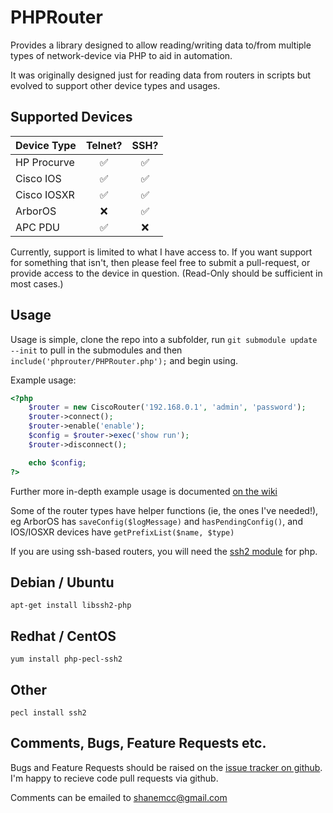 # PHPRouter

Provides a library designed to allow reading/writing data to/from multiple types of network-device via PHP to aid in automation.

It was originally designed just for reading data from routers in scripts but evolved to support other device types and usages.

## Supported Devices

|  Device Type          |      Telnet?       |        SSH?        |   
| --------------------- |:------------------:|:------------------:|
| HP Procurve           | :white_check_mark: | :white_check_mark: |
| Cisco IOS             | :white_check_mark: | :white_check_mark: |
| Cisco IOSXR           | :white_check_mark: | :white_check_mark: |
| ArborOS               |        :x:         | :white_check_mark: |
| APC PDU               | :white_check_mark: |        :x:         |

Currently, support is limited to what I have access to. If you want support for something that isn't, then please feel free to submit a pull-request, or provide access to the device in question. (Read-Only should be sufficient in most cases.)

## Usage

Usage is simple, clone the repo into a subfolder, run `git submodule update --init` to pull in the submodules and then `include('phprouter/PHPRouter.php');` and begin using.

Example usage:

```php
<?php
	$router = new CiscoRouter('192.168.0.1', 'admin', 'password');
	$router->connect();
	$router->enable('enable');
	$config = $router->exec('show run');
	$router->disconnect();

	echo $config;
?>
```

Further more in-depth example usage is documented [on the wiki](https://github.com/ShaneMcC/phprouter/wiki/Example-Usage---Reading-and-Writing-Data)

Some of the router types have helper functions (ie, the ones I've needed!), eg ArborOS has `saveConfig($logMessage)` and `hasPendingConfig()`, and IOS/IOSXR devices have `getPrefixList($name, $type)`

If you are using ssh-based routers, you will need the [ssh2 module](http://php.net/manual/en/book.ssh2.php) for php.

## Debian / Ubuntu
```
apt-get install libssh2-php
```

## Redhat / CentOS
```
yum install php-pecl-ssh2
```

## Other
```
pecl install ssh2
```

## Comments, Bugs, Feature Requests etc.

Bugs and Feature Requests should be raised on the [issue tracker on github](https://github.com/ShaneMcC/phprouter/issues). I'm happy to recieve code pull requests via github.

Comments can be emailed to [shanemcc@gmail.com](shanemcc@gmail.com)
